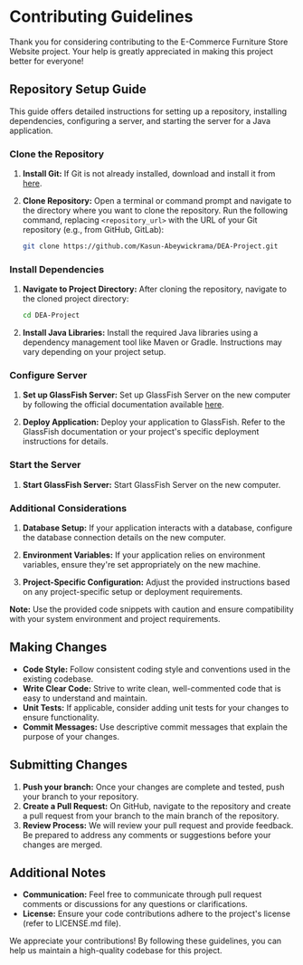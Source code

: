 # Contributing Guidelines

Thank you for considering contributing to the E-Commerce Furniture Store Website project. Your help is greatly appreciated in making this project better for everyone!

## Repository Setup Guide

This guide offers detailed instructions for setting up a repository, installing dependencies, configuring a server, and starting the server for a Java application.

### Clone the Repository

1. **Install Git:** If Git is not already installed, download and install it from [here](https://git-scm.com/downloads).
   
2. **Clone Repository:** Open a terminal or command prompt and navigate to the directory where you want to clone the repository. Run the following command, replacing `<repository_url>` with the URL of your Git repository (e.g., from GitHub, GitLab):
   
    ```bash
    git clone https://github.com/Kasun-Abeywickrama/DEA-Project.git
    ```

### Install Dependencies

1. **Navigate to Project Directory:** After cloning the repository, navigate to the cloned project directory:
   
    ```bash
    cd DEA-Project
    ```

2. **Install Java Libraries:** Install the required Java libraries using a dependency management tool like Maven or Gradle. Instructions may vary depending on your project setup.

### Configure Server

1. **Set up GlassFish Server:** Set up GlassFish Server on the new computer by following the official documentation available [here](https://docs.oracle.com/cd/E26576_01/index.htm).
   
2. **Deploy Application:** Deploy your application to GlassFish. Refer to the GlassFish documentation or your project's specific deployment instructions for details.

### Start the Server

1. **Start GlassFish Server:** Start GlassFish Server on the new computer.

### Additional Considerations

1. **Database Setup:** If your application interacts with a database, configure the database connection details on the new computer.
   
2. **Environment Variables:** If your application relies on environment variables, ensure they're set appropriately on the new machine.
   
3. **Project-Specific Configuration:** Adjust the provided instructions based on any project-specific setup or deployment requirements.

**Note:** Use the provided code snippets with caution and ensure compatibility with your system environment and project requirements.

## Making Changes

* **Code Style:** Follow consistent coding style and conventions used in the existing codebase.
* **Write Clear Code:** Strive to write clean, well-commented code that is easy to understand and maintain.
* **Unit Tests:** If applicable, consider adding unit tests for your changes to ensure functionality.
* **Commit Messages:** Use descriptive commit messages that explain the purpose of your changes.

## Submitting Changes

1. **Push your branch:** Once your changes are complete and tested, push your branch to your repository.
2. **Create a Pull Request:** On GitHub, navigate to the repository and create a pull request from your branch to the main branch of the  repository.
3. **Review Process:** We will review your pull request and provide feedback. Be prepared to address any comments or suggestions before your changes are merged.

## Additional Notes

* **Communication:** Feel free to communicate through pull request comments or discussions for any questions or clarifications.
* **License:** Ensure your code contributions adhere to the project's license (refer to LICENSE.md file).

We appreciate your contributions! By following these guidelines, you can help us maintain a high-quality codebase for this project.
